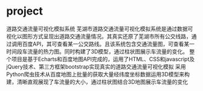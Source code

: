 # project
道路交通流量可视化模拟系统
芜湖市道路交通流量可视化模拟系统是通过数据可视化以图形方式呈现出道路交通流量情况。其真实还原了芜湖市所有公交线路，通过调用百度API，其可查看某一公交路线。且该系统包含交通流量图，可查看某一时间段车流量的热力图。同时构建了3D模型，通过柱状图展示车流量的变化。
整个项目是基于Echarts和百度地图API完成的，运用了HTML、CSS和javascript及jQuery技术、第三方框架bootstrap实现真实的道路交通流量可视化模拟
采用Python爬虫技术从百度地图上批量的获取大量经纬度坐标数据运用3D模型来构建，清晰直观展现了车流量的大小，通过柱状图结合3D地图展示车流量的变化
